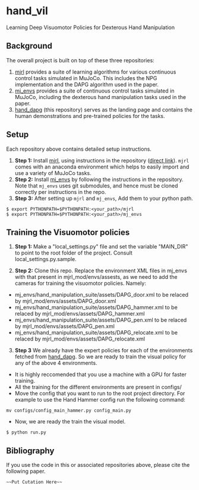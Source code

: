 # hand_vil
Learning Deep Visuomotor Policies for Dexterous Hand Manipulation

## Background

The overall project is built on top of these three repositories:

1. [mjrl](https://github.com/aravindr93/mjrl) provides a suite of learning algorithms for various continuous control tasks simulated in MuJoCo. This includes the NPG implementation and the DAPG algorithm used in the paper.
2. [mj_envs](https://github.com/vikashplus/mj_envs) provides a suite of continuous control tasks simulated in MuJoCo, including the dexterous hand manipulation tasks used in the paper.
3. [hand_dapg](https://github.com/aravindr93/hand_dapg) (this repository) serves as the landing page and contains the human demonstrations and pre-trained policies for the tasks.

## Setup

Each repository above contains detailed setup instructions. 
1. **Step 1:** Install [mjrl](https://github.com/aravindr93/mjrl), using instructions in the repository ([direct link](https://github.com/aravindr93/mjrl/tree/master/setup)). `mjrl` comes with an anaconda environment which helps to easily import and use a variety of MuJoCo tasks.
2. **Step 2:** Install [mj_envs](https://github.com/vikashplus/mj_envs) by following the instructions in the repository. Note that `mj_envs` uses git submodules, and hence must be cloned correctly per instructions in the repo.
3. **Step 3:** After setting up `mjrl` and `mj_envs`, Add them to your python path.
```
$ export PYTHONPATH=$PYTHONPATH:<your_path>/mjrl
$ export PYTHONPATH=$PYTHONPATH:<your_path>/mj_envs
```

## Training the Visuomotor policies

1. **Step 1:** Make a "local_settings.py" file and set the variable "MAIN_DIR" to point to the root folder of the project. Consult local_settings.py.sample.

2. **Step 2:** Clone this repo. Replace the environment XML files in mj_envs with that present in mjrl_mod/envs/assests, as we need to add the cameras for training the visuomotor policies. Namely:
* mj_envs/hand_manipulation_suite/assets/DAPG_door.xml to be relaced by mjrl_mod/envs/assets/DAPG_door.xml
* mj_envs/hand_manipulation_suite/assets/DAPG_hammer.xml to be relaced by mjrl_mod/envs/assets/DAPG_hammer.xml
* mj_envs/hand_manipulation_suite/assets/DAPG_pen.xml to be relaced by mjrl_mod/envs/assets/DAPG_pen.xml
* mj_envs/hand_manipulation_suite/assets/DAPG_relocate.xml to be relaced by mjrl_mod/envs/assets/DAPG_relocate.xml

3. **Step 3** We already have the expert policies for each of the environments fetched from [hand_dapg](https://github.com/aravindr93/hand_dapg). So we are ready to train the visual policy for any of the above 4 environments.
* It is highly reccomended that you use a machine with a GPU for faster training.
* All the training for the different environments are present in configs/
* Move the config that you want to run to the root project directory. For example to use the Hand Hammer config run the following command:
```
mv configs/config_main_hammer.py config_main.py
```
* Now, we are ready the train the visual model.
```
$ python run.py
```
 
## Bibliography

If you use the code in this or associated repositories above, please cite the following paper.
```
~~Put Cutation Here~~
```
